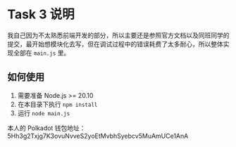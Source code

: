 # Task 3 说明

我自己因为不太熟悉前端开发的部分，所以主要还是参照官方文档以及同班同学的提交，最开始想模块化去写，但在调试过程中的错误耗费了太多耐心，所以整体实现全部在 `main.js` 里。

## 如何使用
1. 需要准备 Node.js >= 20.10
2. 在本目录下执行 `npm install`
3. 运行 `node main.js`

本人的 Polkadot 钱包地址：5Hh3g2Txjg7K3ovuNvveS2yoEtMvbhSyebcv5MuAmUCe1AnA